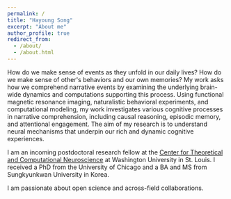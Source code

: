 ```yaml
---
permalink: /
title: "Hayoung Song"
excerpt: "About me"
author_profile: true
redirect_from: 
  - /about/
  - /about.html
---
```


How do we make sense of events as they unfold in our daily lives? How do we make sense of other's behaviors and our own memories? My work asks how we comprehend narrative events by examining the underlying brain-wide dynamics and computations supporting this process. Using functional magnetic resonance imaging, naturalistic behavioral experiments, and computational modeling, my work investigates various cognitive processes in narrative comprehension, including causal reasoning, episodic memory, and attentional engagement. The aim of my research is to understand neural mechanisms that underpin our rich and dynamic cognitive experiences.

I am an incoming postdoctoral research fellow at the [Center for Theoretical and Computational Neuroscience](https://ctcn.wustl.edu/) at Washington University in St. Louis. I received a PhD from the University of Chicago and a BA and MS from Sungkyunkwan University in Korea.

I am passionate about open science and across-field collaborations.
